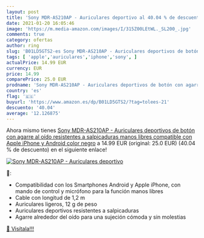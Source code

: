 ```yaml
---
layout: post
title: 'Sony MDR-AS210AP - Auriculares deportivo al 40.04 % de descuento'
date: 2021-01-20 16:05:46
image: 'https://m.media-amazon.com/images/I/315Z00LEtWL._SL200_.jpg'
comments: true
category: ofertas
author: ring
slug: 'B01LD5GTS2-es Sony MDR-AS210AP - Auriculares deportivos de botón con...'
tags: [ 'apple','auriculares','iphone','sony', ]
actualPrice: 14.99 EUR
currency: EUR
price: 14.99
comparePrice: 25.0 EUR
prodname: 'Sony MDR-AS210AP - Auriculares deportivos de botón con agarre al oído  resistentes a salpicaduras  manos libres compatible con Apple iPhone y Android   color negro'
country: 'es'
flag: '🇪🇸'
buyurl: 'https://www.amazon.es/dp/B01LD5GTS2/?tag=tolees-21'
descuento: '40.04'
average: '12.126875'
---
```


Ahora mismo tienes [Sony MDR-AS210AP - Auriculares deportivos de botón con agarre al oído  resistentes a salpicaduras  manos libres compatible con Apple iPhone y Android   color negro](https://www.amazon.es/dp/B01LD5GTS2/?tag=tolees-21) a 14.99 EUR (original: 25.0 EUR) (40.04 %  de descuento) en el siguiente enlace!

[![Sony MDR-AS210AP - Auriculares deportivo](https://m.media-amazon.com/images/I/315Z00LEtWL._SL200_.jpg)](https://www.amazon.es/dp/B01LD5GTS2/?tag=tolees-21)

🔎:

- Compatibilidad con los Smartphones Android y Apple iPhone, con mando de control y micrófono para la función manos libres
- Cable con longitud de 1,2 m
- Auriculares ligeros, 12 g de peso
- Auriculares deportivos resistentes a salpicaduras
- Agarre alrededor del oído para una sujeción cómoda y sin molestias

[🛒 Visítala!!!](https://www.amazon.es/dp/B01LD5GTS2/?tag=tolees-21)
